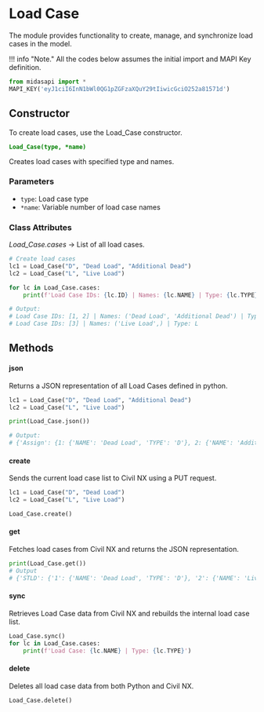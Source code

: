 # Load Case

The module provides functionality to create, manage, and synchronize load cases in the model.

!!! info "Note."
    All the codes below assumes the initial import and MAPI Key definition.

```py
from midasapi import *
MAPI_KEY('eyJ1ciI6InN1bWl0QG1pZGFzaXQuY29tIiwicGciO252a81571d')
```


## Constructor
To create load cases, use the Load_Case constructor.

**<font color="green">`Load_Case(type, *name)`</font>**

Creates load cases with specified type and names.

### Parameters
* `type`: Load case type
* `*name`: Variable number of load case names

### Class Attributes
*Load_Case.cases* -> List of all load cases.   

```py
# Create load cases
lc1 = Load_Case("D", "Dead Load", "Additional Dead")
lc2 = Load_Case("L", "Live Load")

for lc in Load_Case.cases:
    print(f'Load Case IDs: {lc.ID} | Names: {lc.NAME} | Type: {lc.TYPE}')

# Output:
# Load Case IDs: [1, 2] | Names: ('Dead Load', 'Additional Dead') | Type: D
# Load Case IDs: [3] | Names: ('Live Load',) | Type: L
```

## Methods

#### json
Returns a JSON representation of all Load Cases defined in python.

```py
lc1 = Load_Case("D", "Dead Load", "Additional Dead")
lc2 = Load_Case("L", "Live Load")

print(Load_Case.json())

# Output:
# {'Assign': {1: {'NAME': 'Dead Load', 'TYPE': 'D'}, 2: {'NAME': 'Additional Dead', 'TYPE': 'D'}, 3: {'NAME': 'Live Load', 'TYPE': 'L'}}}
```

#### create
Sends the current load case list to Civil NX using a PUT request.

```py
lc1 = Load_Case("D", "Dead Load")
lc2 = Load_Case("L", "Live Load")

Load_Case.create()
```

#### get
Fetches load cases from Civil NX and returns the JSON representation.

```py
print(Load_Case.get())
# Output
# {'STLD': {'1': {'NAME': 'Dead Load', 'TYPE': 'D'}, '2': {'NAME': 'Live Load', 'TYPE': 'L'}}}
```

#### sync
Retrieves Load Case data from Civil NX and rebuilds the internal load case list.

```py
Load_Case.sync()
for lc in Load_Case.cases:
    print(f'Load Case: {lc.NAME} | Type: {lc.TYPE}')
```

#### delete
Deletes all load case data from both Python and Civil NX.

```py
Load_Case.delete()
```
